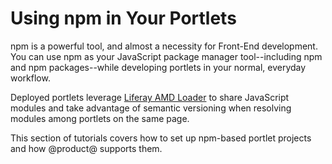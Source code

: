 # Using npm in Your Portlets [](id=using-npm-in-your-portlets)

npm is a powerful tool, and almost a necessity for Front-End development. You 
can use npm as your JavaScript package manager tool--including npm and npm
packages--while developing portlets in your normal, everyday workflow. 
 
Deployed portlets leverage 
[Liferay AMD Loader](/develop/tutorials/-/knowledge_base/7-1/liferay-amd-module-loader) 
to share JavaScript modules and take advantage of semantic versioning when 
resolving modules among portlets on the same page.

This section of tutorials covers how to set up npm-based portlet projects and 
how @product@ supports them.